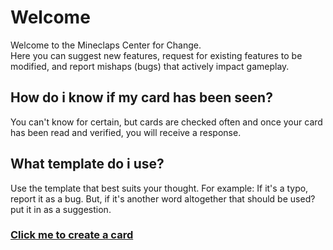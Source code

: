 # Welcome

Welcome to the Mineclaps Center for Change.  
Here you can suggest new features, request for existing features to be modified, and report mishaps (bugs) that actively impact gameplay.  

## How do i know if my card has been seen?

You can't know for certain, but cards are checked often and once your card has been read and verified, you will receive a response.

## What template do i use?

Use the template that best suits your thought.
For example: If it's a typo, report it as a bug.
But, if it's another word altogether that should be used? put it in as a suggestion.
### [Click me to create a card](https://github.com/mineclaps/mineclaps/issues/new/choose)
